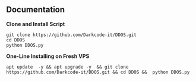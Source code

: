 
## Documentation
**Clone and Install Script**
```shell script
git clone https://github.com/Darkcode-it/DDOS.git
cd DDOS
python DDOS.py
```
**One-Line Installing on Fresh VPS**

```shell script
apt update  -y && apt upgrade -y  && git clone https://github.com/Darkcode-it/DDOS.git && cd DDOS &&  python DDOS.py
```
